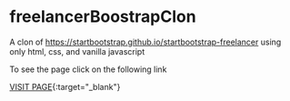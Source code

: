 # freelancerBoostrapClon
A clon of https://startbootstrap.github.io/startbootstrap-freelancer using only html, css, and vanilla javascript

To see the page click on the following link

[VISIT PAGE](https://juanprato.github.io/freelancerBoostrapClon/){:target="_blank"}
